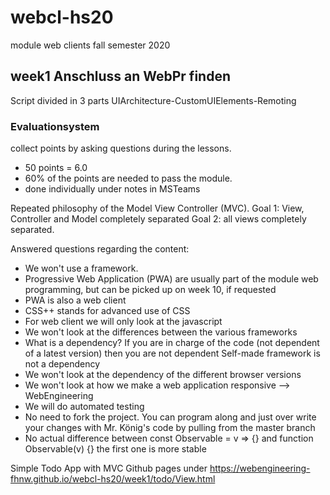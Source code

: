 # webcl-hs20
module web clients fall semester 2020

## week1 Anschluss an WebPr finden

Script divided in 3 parts
UIArchitecture-CustomUIElements-Remoting

### Evaluationsystem
collect points by asking questions during the lessons.
* 50 points = 6.0
* 60% of the points are needed to pass the module.
* done individually under notes in MSTeams

Repeated philosophy of the Model View Controller (MVC).
Goal 1: View, Controller and Model completely separated
Goal 2: all views completely separated.

Answered questions regarding the content:
- We won't use a framework.
- Progressive Web Application (PWA) are usually part of the module web programming, but can be picked up on week 10, if
requested
- PWA is also a web client
- CSS++ stands for advanced use of CSS
- For web client we will only look at the javascript
- We won't look at the differences between the various frameworks
- What is a dependency? If you are in charge of the code (not dependent of a latest version) then you are not dependent
Self-made framework is not a dependency
- We won't look at the dependency of the different browser versions
- We won't look at how we make a web application responsive --> WebEngineering
- We will do automated testing
- No need to fork the project. You can program along and just over write your changes with Mr. König's code by pulling
 from the master branch
- No actual difference between const Observable = v => {} and function Observable(v) {}
the first one is more stable

Simple Todo App with MVC
Github pages under https://webengineering-fhnw.github.io/webcl-hs20/week1/todo/View.html
